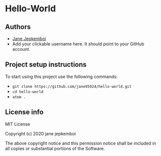 # Hello-World

## Authors
- [Jane Jepkemboi](https://github.com/jane95924)
- Add your clickable username here. It should point to your GitHub account. 

## Project setup instructions
To start using this project use the following commands:

- `git clone https://github.com/jane95924/hello-world.git`
- `cd hello-world`
- `atom .`

## License info
MIT License

Copyright (c) 2020 jane jepkemboi




The above copyright notice and this permission notice shall be included in all
copies or substantial portions of the Software.



